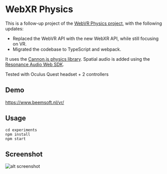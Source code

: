 WebXR Physics
=============

This is a follow-up project of the [WebVR Physics project][WebVR-Physics],
with the following updates:

* Replaced the WebVR API with the new WebXR API, while still focusing on VR.
* Migrated the codebase to TypeScript and webpack.

It uses the [Cannon.js physics library][Cannon.js].
Spatial audio is added using the [Resonance Audio Web SDK][Resonance-audio].

Tested with Oculus Quest headset + 2 controllers

[WebVR-Physics]: https://github.com/beemsoft/webvr-physics
[Cannon.js]: http://www.cannonjs.org/
[Resonance-audio]: https://github.com/resonance-audio/resonance-audio-web-sdk

## Demo

https://www.beemsoft.nl/vr/

## Usage

    cd experiments
    npm install
    npm start 
    
## Screenshot
![alt screenshot](https://github.com/beemsoft/webxr-physics/blob/master/img/webxr-physics.png)   

